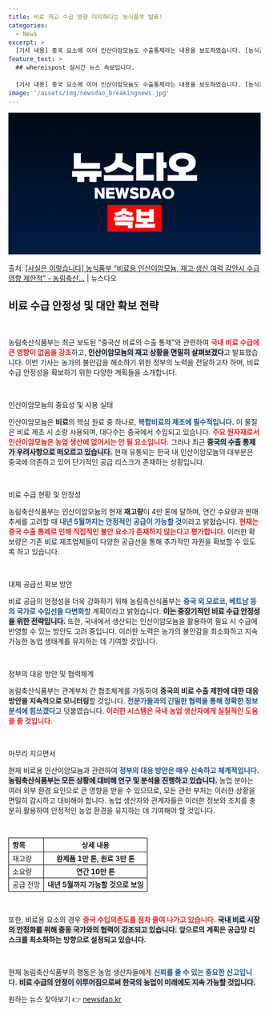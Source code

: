 ```yaml
---
title: 비료 재고 수급 영향 미미하다는 농식품부 발표!
categories:
  - News
excerpt: >
  [기사 내용] 중국 요소에 이어 인산이암모늄도 수출통제라는 내용을 보도하였습니다. [농식품부 설명] 인산이암…
feature_text: >
  ## whereispost 실시간 뉴스 속보입니다.

  [기사 내용] 중국 요소에 이어 인산이암모늄도 수출통제라는 내용을 보도하였습니다. [농식품부 설명] 인산이암…
image: '/assets/img/newsdao_breakingnews.jpg'
---
```


![뉴스다오 속보](/assets/img/newsdao_breakingnews.jpg)

<p>출처: <a href="https://newsdao.kr/2769" rel="dofollow">[사실은 이렇습니다] 농식품부 “비료용 인산이암모늄, 재고·생산 여력 감안시 수급 영향 제한적” - 농림축산…</a> | 뉴스다오</p>

<h2 data-ke-size="size26">비료 수급 안정성 및 대안 확보 전략</h2>

<p data-ke-size="size16">&nbsp;</p>

농림축산식품부는 최근 보도된 “중국산 비료의 수출 통제”와 관련하여 <b><span style="color: #ee2323;">국내 비료 수급에 큰 영향이 없음을 강조</span></b>하고, <b><span style="background-color: #21538527;">인산이암모늄의 재고 상황을 면밀히 살펴보겠다</span></b>고 발표했습니다. 이번 기사는 농가의 불안감을 해소하기 위한 정부의 노력을 전달하고자 하며, 비료 수급 안정성을 확보하기 위한 다양한 계획들을 소개합니다.

<p data-ke-size="size16">&nbsp;</p>

인산이암모늄의 중요성 및 사용 실태

인산이암모늄은 <b>비료</b>의 핵심 원료 중 하나로, <b><span style="color: #1a5490;">복합비료의 제조에 필수적입니다.</span></b> 이 물질은 비료 제조 시 소량 사용되며, 대다수는 중국에서 수입되고 있습니다. <b><span style="color: #ee2323;">주요 원자재로서 인산이암모늄은 농업 생산에 없어서는 안 될 요소입니다.</span></b> 그러나 최근 <b><span style="background-color: #21538527;">중국의 수출 통제가 우려사항으로 떠오르고 있습니다.</span></b> 현재 유통되는 한국 내 인산이암모늄의 대부분은 중국에 의존하고 있어 단기적인 공급 리스크가 존재하는 상황입니다.

<p data-ke-size="size16">&nbsp;</p>

비료 수급 현황 및 안정성

농림축산식품부는 인산이암모늄의 현재 <b>재고량</b>이 4만 톤에 달하며, 연간 수요량과 판매 추세를 고려할 때 <b><span style="color: #1a5490;">내년 5월까지는 안정적인 공급이 가능할 것</span></b>이라고 밝혔습니다. <b><span style="color: #ee2323;">현재는 중국 수출 통제로 인해 직접적인 불안 요소가 존재하지 않는다고 평가합니다.</span></b> 이러한 확보량은 기존 비료 제조업체들이 다양한 공급선을 통해 추가적인 자원을 확보할 수 있도록 하고 있습니다.

<p data-ke-size="size16">&nbsp;</p>

대체 공급선 확보 방안

비료 공급의 안정성을 더욱 강화하기 위해 농림축산식품부는 <b><span style="color: #1a5490;">중국 외 모로코, 베트남 등의 국가로 수입선을 다변화</span></b>할 계획이라고 밝혔습니다. <b><span style="background-color: #21538527;">이는 중장기적인 비료 수급 안정성을 위한 전략입니다.</span></b> 또한, 국내에서 생산되는 인산이암모늄을 활용하여 필요 시 수급에 반영할 수 있는 방안도 고려 중입니다. 이러한 노력은 농가의 불안감을 최소화하고 지속 가능한 농업 생태계를 유지하는 데 기여할 것입니다.

<p data-ke-size="size16">&nbsp;</p>

정부의 대응 방안 및 협력체계

농림축산식품부는 관계부처 간 협조체계를 가동하여 <b>중국의 비료 수출 제한에 대한 대응 방안을 지속적으로 모니터링</b>할 것입니다. <b><span style="color: #1a5490;">전문가들과의 긴밀한 협력을 통해 정확한 정보 분석에 힘쓰겠다</span></b>고 덧붙였습니다. <b><span style="color: #ee2323;">이러한 시스템은 국내 농업 생산자에게 실질적인 도움을 줄 것입니다.</span></b>

<p data-ke-size="size16">&nbsp;</p>

마무리 지으면서

현재 비료용 인산이암모늄과 관련하여 <b><span style="color: #1a5490;">정부의 대응 방안은 매우 신속하고 체계적입니다.</span></b> <b><span style="background-color: #21538527;">농림축산식품부는 모든 상황에 대비해 연구 및 분석을 진행하고 있습니다.</span></b> 농업 분야는 여러 외부 환경 요인으로 큰 영향을 받을 수 있으므로, 모든 관련 부처는 이러한 상황을 면밀히 감시하고 대비해야 합니다. 농업 생산자와 관계자들은 이러한 정보와 조치를 충분히 활용하여 안정적인 농업 환경을 유지하는 데 기여해야 할 것입니다.

<p data-ke-size="size16">&nbsp;</p>

<table style="width: 100%; border-collapse: collapse;">
  <tr>
    <th style="text-align: left; border: 1px solid black;">항목</th>
    <th style="text-align: center; border: 1px solid black;">상세 내용</th>
  </tr>
  <tr>
    <td style="text-align: left; border: 1px solid black;">재고량</td>
    <td style="text-align: center; border: 1px solid black;"><b>완제품 1만 톤, 원료 3만 톤</b></td>
  </tr>
  <tr>
    <td style="text-align: left; border: 1px solid black;">소요량</td>
    <td style="text-align: center; border: 1px solid black;"><b>연간 10만 톤</b></td>
  </tr>
  <tr>
    <td style="text-align: left; border: 1px solid black;">공급 전망</td>
    <td style="text-align: center; border: 1px solid black;"><b>내년 5월까지 가능할 것으로 보임</b></td>
  </tr>
</table>

<p data-ke-size="size16">&nbsp;</p>

또한, 비료용 요소의 경우 <b><span style="color: #ee2323;">중국 수입의존도를 점차 줄여 나가고 있습니다.</span></b> <b><span style="background-color: #21538527;">국내 비료 시장의 안정화를 위해 중동 국가와의 협력이 강조되고 있습니다.</span></b> <b>앞으로의 계획은 공급망 리스크를 최소화하는 방향으로 설정되고 있습니다.</b> 

<p data-ke-size="size16">&nbsp;</p>

현재 농림축산식품부의 행동은 농업 생산자들에게 <b><span style="color: #1a5490;">신뢰를 줄 수 있는 중요한 신고입니다.</span></b> <b><span style="background-color: #21538527;">비료 수급의 안정이 이루어짐으로써 한국의 농업이 미래에도 지속 가능할 것입니다.</span></b> 

원하는 뉴스 찾아보기 👉 <a href="https://newsdao.kr" rel="dofollow">newsdao.kr</a>


